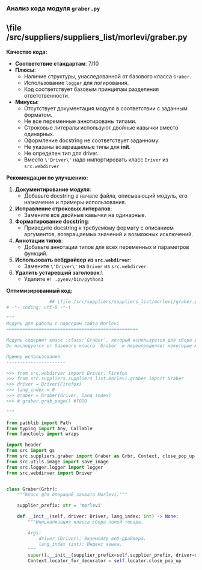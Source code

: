 ### **Анализ кода модуля `graber.py`**

## \file /src/suppliers/suppliers_list/morlevi/graber.py

**Качество кода:**

- **Соответствие стандартам**: 7/10
- **Плюсы**:
    - Наличие структуры, унаследованной от базового класса `Graber`.
    - Использование `logger` для логирования.
    - Код соответствует базовым принципам разделения ответственности.
- **Минусы**:
    - Отсутствует документация модуля в соответствии с заданным форматом.
    - Не все переменные аннотированы типами.
    - Строковые литералы используют двойные кавычки вместо одинарных.
    - Оформление docstring не соответствует заданному.
    - Не указаны возвращаемые типы для __init__.
    -  Не определен тип для driver.
    -  Вместо `\'Driver\'` надо импортировать класс `Driver` из `src.webdirver`

**Рекомендации по улучшению:**

1.  **Документирование модуля**:
    - Добавьте docstring в начале файла, описывающий модуль, его назначение и примеры использования.
2.  **Исправление строковых литералов**:
    - Замените все двойные кавычки на одинарные.
3.  **Форматирование docstring**:
    - Приведите docstring к требуемому формату с описанием аргументов, возвращаемых значений и возможных исключений.
4.  **Аннотации типов**:
    - Добавьте аннотации типов для всех переменных и параметров функций.
5.  **Использовать вебдрайвер из `src.webdirver`**:
    - Замените `\'Driver\'` на `Driver` из `src.webdirver`.
6.  **Удалить устаревший заголовок**:\
    - Удалите  `#! .pyenv/bin/python3`

**Оптимизированный код:**

```python
                ## \file /src/suppliers/suppliers_list/morlevi/graber.py
# -*- coding: utf-8 -*-\

"""
Модуль для работы с парсером сайта Morlevi
=================================================

Модуль содержит класс :class:`Graber`, который используется для сбора данных о товарах с сайта morlevi.co.il.
Он наследуется от базового класса `Graber` и переопределяет некоторые методы для специфической обработки полей.

Пример использования
----------------------

>>> from src.webdirver import Driver, Firefox
>>> from src.suppliers.suppliers_list.morlevi.graber import Graber
>>> driver = Driver(Firefox)
>>> lang_index = 0
>>> graber = Graber(driver, lang_index)
>>> # graber.grab_page() #TODO

"""

from pathlib import Path
from typing import Any, Callable
from functools import wraps

import header
from src import gs
from src.suppliers.graber import Graber as Grbr, Context, close_pop_up
from src.utils.image import save_image
from src.logger.logger import logger
from src.webdirver import Driver


class Graber(Grbr):
    """Класс для операций захвата Morlevi."""

    supplier_prefix: str = 'morlevi'

    def __init__(self, driver: Driver, lang_index: int) -> None:
        """Инициализация класса сбора полей товара.

        Args:
            driver (Driver): Экземпляр веб-драйвера.
            lang_index (int): Индекс языка.
        """
        super().__init__(supplier_prefix=self.supplier_prefix, driver=driver, lang_index=lang_index)
        Context.locator_for_decorator = self.locator.close_pop_up